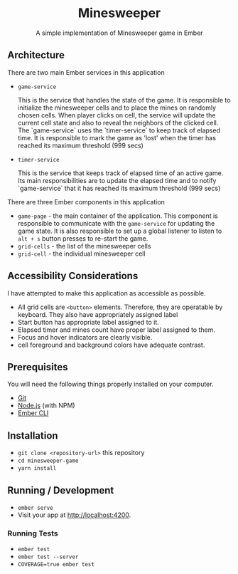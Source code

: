 <h1 align="center">Minesweeper</h1>
<p align="center">A simple implementation of Minesweeper game in Ember</p>

## Architecture
There are two main Ember services in this application
* `game-service`
    <p>This is the service that handles the state of the game. It is responsible to initialize the minesweeper cells and to place the mines on randomly chosen cells. When player clicks on cell, the service will update the current cell state and also to reveal the neighbors of the clicked cell. The `game-service` uses the `timer-service` to keep track of elapsed time. It is responsible to mark the game as 'lost' when the timer has reached its maximum threshold (999 secs)</p>
* `timer-service`
    <p>This is the service that keeps track of elapsed time of an active game. Its main responsibilities are to update the elapsed time and to notify `game-service` that it has reached its maximum threshold (999 secs)</p>
    
There are three Ember components in this application
* `game-page` - the main container of the application. This component is responsible to communicate with the `game-service` for updating the game state. It is also responsible to set up a global listener to listen to `alt + s` button presses to re-start the game.
* `grid-cells` - the list of the minesweeper cells
* `grid-cell` - the individual minesweeper cell

## Accessibility Considerations
I have attempted to make this application as accessible as possible.
* All grid cells are `<button>` elements. Therefore, they are operatable by keyboard. They also have appropriately assigned label
* Start button has appropriate label assigned to it.
* Elapsed timer and mines count have proper label assigned to them.
* Focus and hover indicators are clearly visible.
* cell foreground and background colors have adequate contrast.

## Prerequisites

You will need the following things properly installed on your computer.

* [Git](https://git-scm.com/)
* [Node.js](https://nodejs.org/) (with NPM)
* [Ember CLI](https://ember-cli.com/)

## Installation
* `git clone <repository-url>` this repository
* `cd minesweeper-game`
* `yarn install`

## Running / Development

* `ember serve`
* Visit your app at [http://localhost:4200](http://localhost:4200).

### Running Tests

* `ember test`
* `ember test --server`
* `COVERAGE=true ember test`
